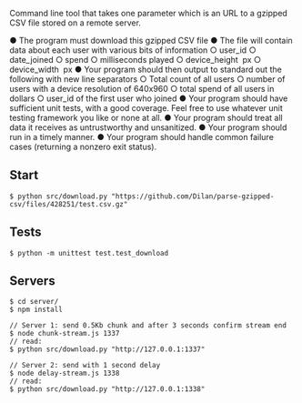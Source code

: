 Command line tool that takes one parameter which is an URL to a gzipped CSV file
stored on a remote server.

● The program must download this gzipped CSV file
● The file will contain data about each user with various bits of information
    ○ user_id
    ○ date_joined
    ○ spend
    ○ milliseconds played
    ○ device_height ­ px
    ○ device_width ­ px
● Your program should then output to standard out the following with new line separators
    ○ Total count of all users
    ○ number of users with a device resolution of 640x960
    ○ total spend of all users in dollars
    ○ user_id of the first user who joined
● Your program should have sufficient unit tests, with a good coverage. Feel free to use whatever unit testing framework you like or none at all.
● Your program should treat all data it receives as untrustworthy and unsanitized.
● Your program should run in a timely manner.
● Your program should handle common failure cases (returning a non­zero exit status).

Start
-----

    $ python src/download.py "https://github.com/Dilan/parse-gzipped-csv/files/428251/test.csv.gz"

Tests
-----

    $ python -m unittest test.test_download

Servers
-------

    $ cd server/
    $ npm install

    // Server 1: send 0.5Kb chunk and after 3 seconds confirm stream end
    $ node chunk-stream.js 1337
    // read:
    $ python src/download.py "http://127.0.0.1:1337"

    // Server 2: send with 1 second delay
    $ node delay-stream.js 1338
    // read:
    $ python src/download.py "http://127.0.0.1:1338"
